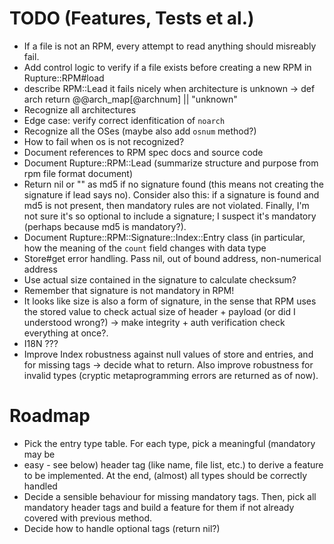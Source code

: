 # TODO (Features, Tests et al.)

* If a file is not an RPM, every attempt to read anything should misreably
  fail.
* Add control logic to verify if a file exists before creating a new RPM in
  Rupture::RPM#load
* describe RPM::Lead it fails nicely when architecture is unknown -> def arch
  return @@arch_map[@archnum] || "unknown"
* Recognize all architectures
* Edge case: verify correct idenfitication of `noarch`
* Recognize all the OSes (maybe also add `osnum` method?)
* How to fail when os is not recognized?
* Document references to RPM spec docs and source code
* Document Rupture::RPM::Lead (summarize structure and purpose from rpm file
  format document)
* Return nil or "" as md5 if no signature found (this means not creating the
  signature if lead says no). Consider also this: if a signature is found and
  md5 is not present, then mandatory rules are not violated. Finally, I'm not
  sure it's so optional to include a signature; I suspect it's mandatory
  (perhaps because md5 is mandatory?).
* Document Rupture::RPM::Signature::Index::Entry class (in particular, how the
  meaning of the `count` field changes with data type
* Store#get error handling. Pass nil, out of bound address, non-numerical
  address
* Use actual size contained in the signature to calculate checksum?
* Remember that signature is not mandatory in RPM!
* It looks like size is also a form of signature, in the sense that RPM uses
  the stored value to check actual size of header + payload (or did I
  understood wrong?) -> make integrity + auth verification check everything at
  once?.
* I18N ???
* Improve Index robustness against null values of store and entries, and for
  missing tags -> decide what to return. Also improve robustness for invalid
  types (cryptic metaprogramming errors are returned as of now).

# Roadmap

* Pick the entry type table. For each type, pick a meaningful (mandatory may be
* easy - see below) header tag (like
  name, file list, etc.) to derive a feature to be implemented. At the end,
  (almost) all types should be correctly handled
* Decide a sensible behaviour for missing mandatory tags. Then, pick all
  mandatory header tags and build a feature for them if not already covered
  with previous method.
* Decide how to handle optional tags (return nil?)
